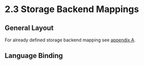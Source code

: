 # 2.3 Storage Backend Mappings

## General Layout

For already defined storage backend mapping see [appendix A](../../appendix/A/README.md).

## Language Binding

